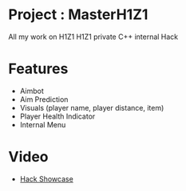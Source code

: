 # Project : MasterH1Z1
All my work on H1Z1
H1Z1 private C++ internal Hack

# Features
- Aimbot
- Aim Prediction
- Visuals (player name, player distance, item)
- Player Health Indicator
- Internal Menu

# Video
- [Hack Showcase](https://www.youtube.com/watch?v=OQXj2s-iH3U)

